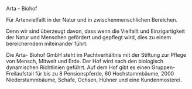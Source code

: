 Arta - Biohof

Für Artenvielfallt in der Natur und in zwischenmenschlichen Bereichen.

Denn wir sind überzeugt davon, dass wenn die Vielfallt und Einzigartigkeit der Natur und Menschen gefördert und gepflegt wird, dies zu einem bereicherndem miteinander führt. 

Die Arta- Biohof GmbH steht im Pachtverhältnis mit der Stiftung zur Pflege von Mensch, Mitwelt und Erde. Der Hof wird nach den biologisch dynamischen Richtlinien geführt. Auf dem Hof gibt es einen Gruppen-Freilaufstall für bis zu 8 Pensionspferde, 60 Hochstammbäume, 2000 Niederstammbäume, Schafe, Ochsen, Hühner und eine Kundenmosterei.

